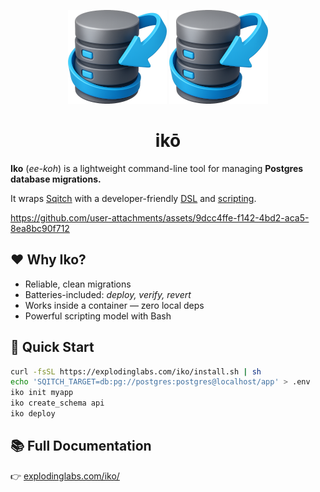 <p align="center">
  <img alt="Iko logo" height="150" src="https://github.com/explodinglabs/iko/blob/main/images/logo-light.png?raw=true#gh-light-mode-only" />
  <img alt="Iko logo" height="150" src="https://github.com/explodinglabs/iko/blob/main/images/logo-dark.png?raw=true#gh-dark-mode-only" />
</p>

<h1 align="center">
  ikō
</h1>

**Iko** (_ee-koh_) is a lightweight command-line tool for managing
**Postgres database migrations.**

It wraps [Sqitch](https://sqitch.org/) with a developer-friendly
[DSL](https://www.explodinglabs.com/iko/commands/) and
[scripting](https://www.explodinglabs.com/iko/scripting/).

https://github.com/user-attachments/assets/9dcc4ffe-f142-4bd2-aca5-8ea8bc90f712

## ❤️ Why Iko?

- Reliable, clean migrations
- Batteries-included: _deploy, verify, revert_
- Works inside a container — zero local deps
- Powerful scripting model with Bash

## 🚀 Quick Start

```sh
curl -fsSL https://explodinglabs.com/iko/install.sh | sh
echo 'SQITCH_TARGET=db:pg://postgres:postgres@localhost/app' > .env
iko init myapp
iko create_schema api
iko deploy
```

## 📚 Full Documentation

👉 [explodinglabs.com/iko/](https://explodinglabs.com/iko/)
